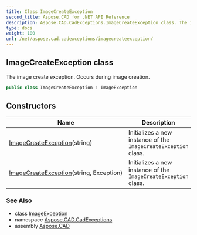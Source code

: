 ```yaml
---
title: Class ImageCreateException
second_title: Aspose.CAD for .NET API Reference
description: Aspose.CAD.CadExceptions.ImageCreateException class. The image create exception. Occurs during image creation
type: docs
weight: 100
url: /net/aspose.cad.cadexceptions/imagecreateexception/
---
```

## ImageCreateException class

The image create exception. Occurs during image creation.

```csharp
public class ImageCreateException : ImageException
```

## Constructors

| Name | Description |
| --- | --- |
| [ImageCreateException](imagecreateexception/#constructor)(string) | Initializes a new instance of the `ImageCreateException` class. |
| [ImageCreateException](imagecreateexception/#constructor_1)(string, Exception) | Initializes a new instance of the `ImageCreateException` class. |

### See Also

* class [ImageException](../imageexception/)
* namespace [Aspose.CAD.CadExceptions](../../aspose.cad.cadexceptions/)
* assembly [Aspose.CAD](../../)


